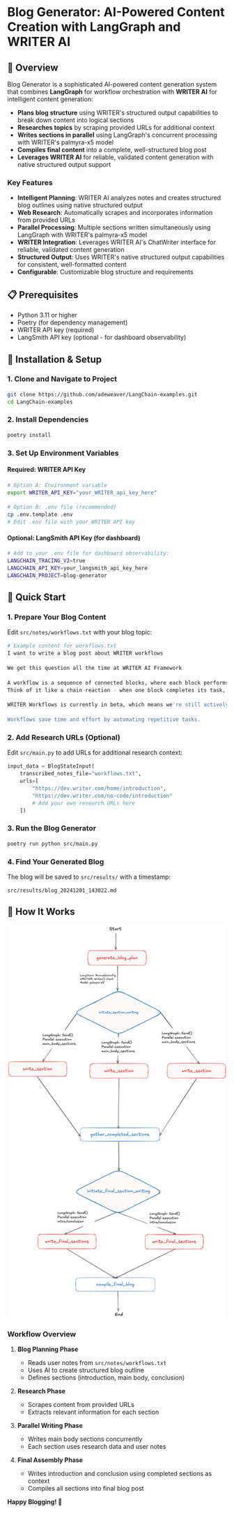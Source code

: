 # Blog Generator: AI-Powered Content Creation with LangGraph and WRITER AI

## 🚀 Overview

Blog Generator is a sophisticated AI-powered content generation system that combines **LangGraph** for workflow orchestration with **WRITER AI** for intelligent content generation:

- **Plans blog structure** using WRITER's structured output capabilities to break down content into logical sections
- **Researches topics** by scraping provided URLs for additional context
- **Writes sections in parallel** using LangGraph's concurrent processing with WRITER's palmyra-x5 model
- **Compiles final content** into a complete, well-structured blog post
- **Leverages WRITER AI** for reliable, validated content generation with native structured output support

### Key Features

- **Intelligent Planning**: WRITER AI analyzes notes and creates structured blog outlines using native structured output
- **Web Research**: Automatically scrapes and incorporates information from provided URLs
- **Parallel Processing**: Multiple sections written simultaneously using LangGraph with WRITER's palmyra-x5 model
- **WRITER Integration**: Leverages WRITER AI's ChatWriter interface for reliable, validated content generation
- **Structured Output**: Uses WRITER's native structured output capabilities for consistent, well-formatted content
- **Configurable**: Customizable blog structure and requirements

## 📋 Prerequisites

- Python 3.11 or higher
- Poetry (for dependency management)
- WRITER API key (required)
- LangSmith API key (optional - for dashboard observability)

## 🔧 Installation & Setup

### 1. Clone and Navigate to Project
```bash
git clone https://github.com/adeweaver/LangChain-examples.git
cd LangChain-examples
```

### 2. Install Dependencies
```bash
poetry install
```

### 3. Set Up Environment Variables

#### Required: WRITER API Key
```bash
# Option A: Environment variable
export WRITER_API_KEY="your_WRITER_api_key_here"

# Option B: .env file (recommended)
cp .env.template .env
# Edit .env file with your WRITER API key
```

#### Optional: LangSmith API Key (for dashboard)
```bash
# Add to your .env file for dashboard observability:
LANGCHAIN_TRACING_V2=true
LANGCHAIN_API_KEY=your_langsmith_api_key_here
LANGCHAIN_PROJECT=blog-generator
```

## 🚀 Quick Start

### 1. Prepare Your Blog Content
Edit `src/notes/workflows.txt` with your blog topic:
```bash
# Example content for workflows.txt
I want to write a blog post about WRITER workflows

We get this question all the time at WRITER AI Framework

A workflow is a sequence of connected blocks, where each block performs a specific action. 
Think of it like a chain reaction - when one block completes its task, it triggers the next block in line.

WRITER Workflows is currently in beta, which means we're still actively improving features and adding functionality.

Workflows save time and effort by automating repetitive tasks.
```

### 2. Add Research URLs (Optional)
Edit `src/main.py` to add URLs for additional research context:
```python
input_data = BlogStateInput(
    transcribed_notes_file="workflows.txt",
    urls=[
        "https://dev.writer.com/home/introduction",
        "https://dev.writer.com/no-code/introduction"
        # Add your own research URLs here
    ])
```

### 3. Run the Blog Generator
```bash
poetry run python src/main.py
```

### 4. Find Your Generated Blog
The blog will be saved to `src/results/` with a timestamp:
```
src/results/blog_20241201_143022.md
```

## 🎯 How It Works

![Workflow Diagram](assets/flow_diagram.png)

### Workflow Overview

1. **Blog Planning Phase**
   - Reads user notes from `src/notes/workflows.txt`
   - Uses AI to create structured blog outline
   - Defines sections (introduction, main body, conclusion)

2. **Research Phase**
   - Scrapes content from provided URLs
   - Extracts relevant information for each section

3. **Parallel Writing Phase**
   - Writes main body sections concurrently
   - Each section uses research data and user notes

4. **Final Assembly Phase**
   - Writes introduction and conclusion using completed sections as context
   - Compiles all sections into final blog post

**Happy Blogging! 🚀**